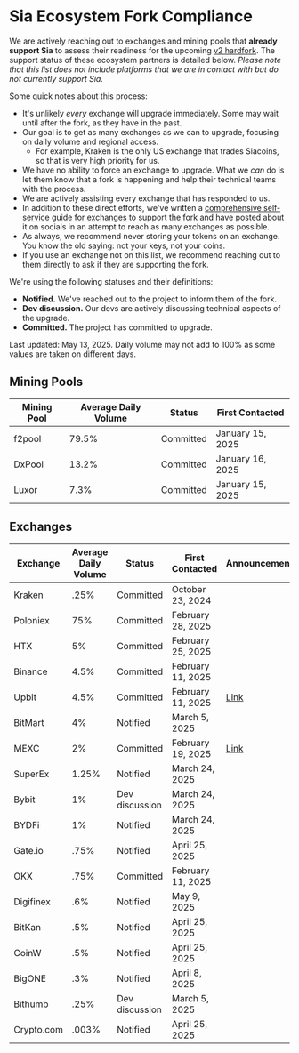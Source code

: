 # Sia Ecosystem Fork Compliance

We are actively reaching out to exchanges and mining pools that **already support Sia** to assess their readiness for the upcoming [v2 hardfork](broken-reference). The support status of these ecosystem partners is detailed below. _Please note that this list does not include platforms that we are in contact with but do not currently support Sia._

Some quick notes about this process:

* It's unlikely _every_ exchange will upgrade immediately. Some may wait until after the fork, as they have in the past.
* Our goal is to get as many exchanges as we can to upgrade, focusing on daily volume and regional access.
  * For example, Kraken is the only US exchange that trades Siacoins, so that is very high priority for us.
* We have no ability to force an exchange to upgrade. What we _can_ do is let them know that a fork is happening and help their technical teams with the process.
* We are actively assisting every exchange that has responded to us.
* In addition to these direct efforts, we've written a [comprehensive self-service guide for exchanges](https://docs.sia.tech/navigating-the-v2-hardfork/exchanges) to support the fork and have posted about it on socials in an attempt to reach as many exchanges as possible.
* As always, we recommend never storing your tokens on an exchange. You know the old saying: not your keys, not your coins.
* If you use an exchange not on this list, we recommend reaching out to them directly to ask if they are supporting the fork.

We're using the following statuses and their definitions:

* **Notified.** We've reached out to the project to inform them of the fork.
* **Dev discussion.** Our devs are actively discussing technical aspects of the upgrade.
* **Committed.** The project has committed to upgrade.

Last updated: May 13, 2025. Daily volume may not add to 100% as some values are taken on different days.

## Mining Pools

| Mining Pool | Average Daily Volume | Status    | First Contacted  |
| ----------- | -------------------- | --------- | ---------------- |
| f2pool      | 79.5%                | Committed | January 15, 2025 |
| DxPool      | 13.2%                | Committed | January 16, 2025 |
| Luxor       | 7.3%                 | Committed | January 15, 2025 |

## Exchanges

| Exchange   | Average Daily Volume | Status         | First Contacted   | Announcement                                                 |
| ---------- | -------------------- | -------------- | ----------------- | ------------------------------------------------------------ |
| Kraken     | .25%                 | Committed      | October 23, 2024  |                                                              |
| Poloniex   | 75%                  | Committed      | February 28, 2025 |                                                              |
| HTX        | 5%                   | Committed      | February 25, 2025 |                                                              |
| Binance    | 4.5%                 | Committed      | February 11, 2025 |                                                              |
| Upbit      | 4.5%                 | Committed      | February 11, 2025 | [Link](https://www.panewslab.com/en/articles/fvx2ilom)       |
| BitMart    | 4%                   | Notified       | March 5, 2025     |                                                              |
| MEXC       | 2%                   | Committed      | February 19, 2025 | [Link](https://www.mexc.com/support/articles/17827791524227) |
| SuperEx    | 1.25%                | Notified       | March 24, 2025    |                                                              |
| Bybit      | 1%                   | Dev discussion | March 24, 2025    |                                                              |
| BYDFi      | 1%                   | Notified       | March 24, 2025    |                                                              |
| Gate.io    | .75%                 | Notified       | April 25, 2025    |                                                              |
| OKX        | .75%                 | Committed      | February 11, 2025 |                                                              |
| Digifinex  | .6%                  | Notified       | May 9, 2025       |                                                              |
| BitKan     | .5%                  | Notified       | April 25, 2025    |                                                              |
| CoinW      | .5%                  | Notified       | April 25, 2025    |                                                              |
| BigONE     | .3%                  | Notified       | April 8, 2025     |                                                              |
| Bithumb    | .25%                 | Dev discussion | March 5, 2025     |                                                              |
| Crypto.com | .003%                | Notified       | April 25, 2025    |                                                              |
